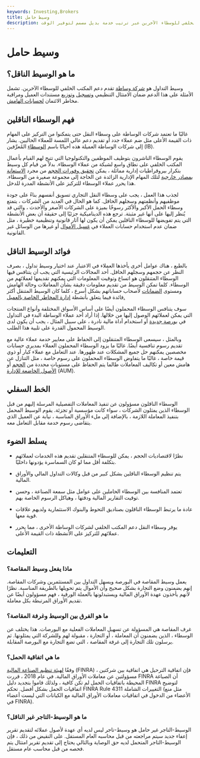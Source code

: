 ```yaml
---
keywords: Investing,Brokers
title: وسيط حامل
description: الوسيط المحمل هو شركة وساطة تقدم دعم المكتب الخلفي للوسطاء الآخرين عبر ترتيب خدمة بديل مصمم لتوفير الوقت.
---
```


# وسيط حامل
## ما هو الوسيط الناقل؟

وسيط التداول هو [شركة وساطة](/brokerage-company) تقدم دعم المكتب الخلفي للوسطاء الآخرين. تشمل الأمثلة على هذا الدعم ضمان الامتثال التنظيمي [وتسجيل](/compliancedepartment) [وتوزيع](/compliancedepartment) مستندات العميل ومراقبة مخاطر الائتمان [لحسابات الهامش](/marginaccount).

## فهم الوسطاء الناقلين

غالبًا ما تعتمد شركات الوساطة على وسطاء النقل حتى يتمكنوا من التركيز على المهام ذات القيمة الأعلى مثل ضم عملاء جدد أو تقديم دعم عالي اللمسة للعملاء الحاليين. يشار إلى شركات الوساطة العميلة هذه أحيانًا باسم [الوسطاء](/introducingbroker) المُعرِّفين (IB).

يقوم الوسطاء الناشرون بتوظيف الموظفين والتكنولوجيا التي تتيح لهم القيام بأعمال المكتب الخلفي على نطاق واسع لشبكة من عملاء الوسطاء. بدلاً من قيام كل وسيط بتكرار بيروقراطيات إدارية مماثلة ، يمكن [تحقيق وفورات الحجم](/economiesofscale) من مجرد [الاستعانة بمصادر خارجية](/outsourcing) لتلك المهام الإدارية الزائدة عن الحاجة إلى مجموعة صغيرة من الوسطاء. هذا يحرر عملاء الوسطاء للتركيز على الأنشطة المدرة للدخل.

لجذب هذا العمل ، يجب على وسطاء النقل التجاري تسويق أنفسهم بناءً على جودة موظفيهم وأنظمتهم وسجلهم الحافل. كما هو الحال في العديد من الشركات ، يتمتع وسطاء الحمل الأكبر والأكثر رسوخًا بميزة على الشركات الأصغر والأحدث ، والتي قد يُنظر إليها على أنها غير مثبتة. ترجع هذه الديناميكية جزئيًا إلى حقيقة أن بعض الأنشطة التي يتم تفويضها للوسطاء الناقلين يمكن أن يكون لها آثار قانونية وتنظيمية خطيرة ، مثل ضمان عدم استخدام حسابات العملاء في [غسيل الأموال](/moneylaundering) أو غيرها من الوسائل غير القانونية.

## فوائد الوسيط الناقل

بالطبع ، هناك عوامل أخرى يأخذها العملاء في الاعتبار عند اختيار وسيط تداول ، بصرف النظر عن حجمهم وسجلهم الحافل. أحد المجالات الرئيسية التي يجب أن يتنافس فيها الوسطاء المتنقلون هو اتساع وتوقيت المعلومات التي يمكنهم تقديمها لعملائهم من الوسطاء. كلما تمكن الوسيط من تقديم معلومات دقيقة بشأن المعاملات وحالة الهامش ومستوى [الضمانات](/collateral) لأصحاب حساباتهم بشكل أسرع ، كلما كان الوسيط المتنقل أكثر فائدة فيما يتعلق بأنشطة [إدارة المخاطر الخاصة بالعميل.](/riskmanagement)

سوف يتنافس الوسطاء المحملون أيضًا على أساس الأسواق المختلفة وأنواع المنتجات التي يمكن لعملائهم الوصول إليها من خلالها. إذا أراد أحد عملاء الوساطة البدء في التداول في [بورصة جديدة](/exchange) أو استخدام أداة مالية نادرة ، على سبيل المثال ، يجب أن يكون لدى الوسيط المحمول القدرة على تلبية هذا الطلب.

وبالمثل ، سيسعى الوسطاء المتنقلون إلى الحفاظ على معايير خدمة عملاء عالية مع تقديم رسوم تنافسية أيضًا. غالبًا ما يزود الوسطاء المحملون العملاء بمديري حسابات مخصصين يمكنهم حل جميع المشكلات عند ظهورها. عند التعامل مع عملاء كبار أو ذوي قيمة خاصة ، غالبًا ما يتفاوض الوسطاء المحملون على رسوم خاصة ، مثل التنازل عن هامش معين أو تكاليف المعاملات طالما يتم الحفاظ على مستويات محددة من [الحجم](/volume) أو [الأصول الخاضعة للإدارة](/aum) (AUM).

## الخط السفلي

الوسطاء الناقلون مسؤولون عن تنفيذ المعاملات التفصيلية المرسلة إليهم من قبل الوسطاء الذين يمثلون الشركات ، سواء كانت مؤسسية أو تجزئة. يقوم الوسيط المحمل بتنفيذ المعاملة اللازمة ، بالإضافة إلى ملء الأوراق المناسبة ، نيابة عن العميل الذي يتقاضى رسوم خدمة مقابل التعامل معه.

## يسلط الضوء

- نظرًا لاقتصاديات الحجم ، يمكن للوسطاء المتنقلين تقديم هذه الخدمات لعملائهم بتكلفة أقل مما لو كان السماسرة يؤدونها داخليًا.

- يتم تنظيم الوسطاء الناقلين بشكل كبير من قبل وكالات التداول المالي والأوراق المالية.

- تعتمد المنافسة بين الوسطاء الحاملين على عوامل مثل سمعة الصناعة ، وحسن توقيت التقارير المالية ودقتها ، وهياكل الرسوم الخاصة بهم.

- عادة ما يرتبط الوسطاء الناقلون بصناديق التحوط والبنوك الاستثمارية ولديهم علاقات قوية معها.

- يوفر وسطاء النقل دعم المكتب الخلفي لشركات الوساطة الأخرى ، مما يحرر عملائهم للتركيز على الأنشطة ذات القيمة الأعلى.

## التعليمات

### ماذا يفعل وسيط المقاصة؟

يعمل وسيط المقاصة في البورصة ويسهل التداول بين المستثمرين وشركات المقاصة. إنهم يضمنون وضع التجارة بشكل صحيح وأن الأموال يتم تحويلها بالطريقة المناسبة. نظرًا لأنهم يأخذون عهدة الأوراق المالية ويستبدلونها بالعملة الورقية ، فهم مسؤولون أيضًا عن تقديم الأوراق المرتبطة بكل معاملة.

### ما هو الفرق بين الوسيط وغرفة المقاصة؟

غرف المقاصة هي المسؤولة عن تسهيل المعاملات الفعلية مع البورصات. هذا يختلف عن الوسطاء ، الذين يضمنون أن المعاملة ، أو التجارة ، مقبولة لهم وللشركة التي يمثلونها. ثم يرسلون تلك التجارة إلى غرفة المقاصة ، التي تضع التجارة مع البورصة المقابلة.

### ما هي اتفاقية الحمل؟

وفقًا [لهيئة تنظيم الصناعة المالية](/finra) (FINRA) ، فإن اتفاقية الترحيل هي اتفاقية بين شركتين مسؤولتين عن معاملات الأوراق المالية. في عام 2018 ، قررت FINRA أن الصياغة المحيطة باتفاقيات الحمل لم تكن كافية ، ولذلك قاموا بتجديد دليل FINRA لتوضيح اتفاقيات الحمل بشكل أفضل. تحكم FINRA Rule 4311 التغييرات الشاملة (مثل منع الأعضاء من الدخول في اتفاقيات معاملات الأوراق المالية مع الكيانات التي ليست أعضاء في FINRA).

### ما هو الوسيط-التاجر غير الناقل؟

الوسيط-التاجر غير حامل هو وسيط-تاجر ليس لديه أي عهدة لأصول عملائه لتقديم تقرير إعفاء جديد سيتم مراجعته من قبل محاسبه العام المستقل. على النقيض من ذلك ، فإن الوسيط-التاجر المتحمل لديه حق الوصاية وبالتالي يحتاج إلى تقديم تقرير امتثال يتم فحصه من قبل محاسب عام مستقل.

